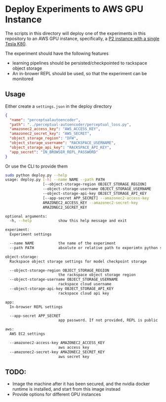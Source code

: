 # Deploy Experiments to AWS GPU Instance

The scripts in this directory will deploy one of the experiments in
this repository to an AWS GPU instance, specifically, a
[P2 instance with a single Tesla K80](https://aws.amazon.com/ec2/instance-types/p2/).

The experiment should have the following features
- learning pipelines should be persisted/checkpointed to rackspace object storage
- An in-brower REPL should be used, so that the experiment can be monitored

## Usage

Either create a `settings.json` in the deploy directory

```json
{
  "name": "perceptualautoencoder",
  "path": "../perceptual-autoencoder/perceptual_loss.py",
  "amazonec2_access_key": "AWS_ACCESS_KEY",
  "amazonec2_secret_key": "AWS_SECRET",
  "object_storage_region": "DFW",
  "object_storage_username": "RACKSPACE_USERNAME",
  "object_storage_api_key": "RACKSPACE_API_KEY",
  "app_secret": "IN_BROWSER_REPL_PASSWORD"
}
```

Or use the CLI to provide them

```bash
sudo python deploy.py --help
usage: deploy.py [-h] --name NAME --path PATH
                 [--object-storage-region OBJECT_STORAGE_REGION]
                 --object-storage-username OBJECT_STORAGE_USERNAME
                 --object-storage-api-key OBJECT_STORAGE_API_KEY
                 [--app-secret APP_SECRET] --amazonec2-access-key
                 AMAZONEC2_ACCESS_KEY --amazonec2-secret-key
                 AMAZONEC2_SECRET_KEY

optional arguments:
  -h, --help            show this help message and exit

experiment:
  Experiment settings

  --name NAME           the name of the experiment
  --path PATH           absolute or relative path to experimtn python script

object-storage:
  Rackspace object storage settings for model checkpoint storage

  --object-storage-region OBJECT_STORAGE_REGION
                        the rackspace object storage region
  --object-storage-username OBJECT_STORAGE_USERNAME
                        rackspace cloud username
  --object-storage-api-key OBJECT_STORAGE_API_KEY
                        rackspace cloud api key

app:
  In-browser REPL settings

  --app-secret APP_SECRET
                        app password. If not provided, REPL is public

aws:
  AWS EC2 settings

  --amazonec2-access-key AMAZONEC2_ACCESS_KEY
                        aws access key
  --amazonec2-secret-key AMAZONEC2_SECRET_KEY
                        aws secret key
```


## TODO:
- Image the machine after it has been secured, and the nvidia docker runtime
is installed, and start from this image instead
- Provide options for different GPU instances
